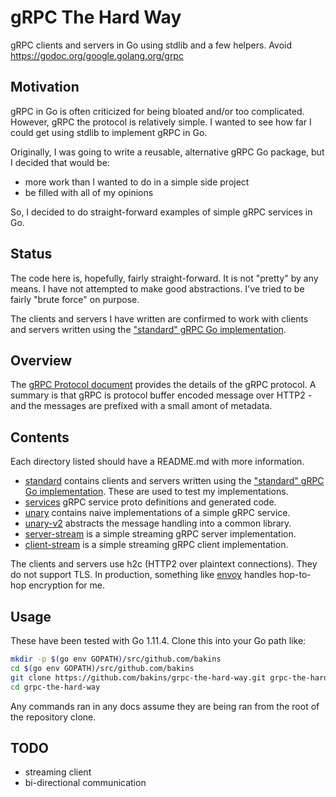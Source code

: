 # gRPC The Hard Way

gRPC clients and servers in Go using stdlib and a few helpers. Avoid https://godoc.org/google.golang.org/grpc

## Motivation

gRPC in Go is often criticized for being bloated and/or too complicated.
However, gRPC the protocol is relatively simple.  I wanted to see
how far I could get using stdlib to implement gRPC in Go.

Originally, I was going to write a reusable, alternative gRPC Go package,
but I decided that would be:
* more work than I wanted to do in a simple side project
* be filled with all of my opinions

So, I decided to do straight-forward examples of simple gRPC services in Go.

## Status

The code here is, hopefully, fairly straight-forward.  It is not "pretty" by any means. I have not attempted to make good abstractions. I've tried
to be fairly "brute force" on purpose.

The clients and servers I have written are confirmed to work with clients and
servers written using the ["standard" gRPC Go implementation](https://godoc.org/google.golang.org/grpc).

## Overview

The [gRPC Protocol document](https://github.com/grpc/grpc/blob/master/doc/PROTOCOL-HTTP2.md) provides the details of the gRPC protocol.  A summary is that gRPC is protocol buffer encoded message over HTTP2 - and the messages are prefixed with a small amont of metadata.

## Contents

Each directory listed should have a README.md with more information.

* [standard](./standard) contains clients and servers written using the ["standard" gRPC Go implementation](https://godoc.org/google.golang.org/grpc). These are used to test my implementations.
* [services](./services) gRPC service proto definitions and generated code.
* [unary](./unary) contains naive implementations of a simple gRPC service.
* [unary-v2](./unary-v2) abstracts the message handling into a common library.
* [server-stream](./server-stream) is a simple streaming gRPC server implementation.
* [client-stream](./client-stream) is a simple streaming gRPC client implementation.

The clients and servers use h2c (HTTP2 over plaintext connections). They do not support TLS.  In production, something like [envoy](https://www.envoyproxy.io) handles hop-to-hop encryption for me.

## Usage

These have been tested with Go 1.11.4.  Clone this into your Go path like:

```bash
mkdir -p $(go env GOPATH)/src/github.com/bakins
cd $(go env GOPATH)/src/github.com/bakins
git clone https://github.com/bakins/grpc-the-hard-way.git grpc-the-hard-way
cd grpc-the-hard-way
```

Any commands ran in any docs assume they are being ran from the root of the
repository clone.

## TODO

* streaming client
* bi-directional communication

